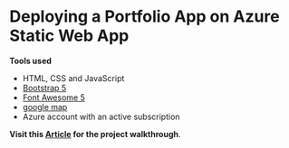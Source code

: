 Deploying a Portfolio App on Azure Static Web App
=======

**Tools used**
* HTML, CSS and JavaScript
* [Bootstrap 5](https://getbootstrap.com/docs/5.0/getting-started/introduction/)
* [Font Awesome 5](https://fontawesome.com/)
* [google map](https://www.embed-map.com/)
* Azure account with an active subscription

**Visit this [Article](https://keneojiteli.hashnode.dev/deploying-a-portfolio-app-on-azure-static-web-app) for the project walkthrough**.




